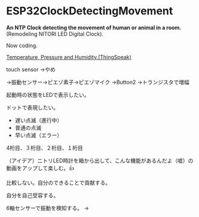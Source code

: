 # ESP32ClockDetectingMovement

**An NTP Clock detecting the movement of human or animal in a room.**(Remodeling NITORI LED Digital Clock).

Now coding.

[Temperature, Pressure and Humidity.(ThingSpeak)](https://thingspeak.com/channels/1361249)

touch sensor
→やめ

→振動センサー→ピエゾ素子→ピエゾマイク
→Button2
→トランジスタで増幅

起動時の状態をLEDで表示したい。

ドットで表現したい。

- 遅い点滅（進行中）
- 普通の点滅
- 早い点滅（エラー）

4桁目、３桁目、２桁目、１桁目

（アイデア）ニトリLED時計を箱から出して、こんな機能があるんだよ（嘘）の動画をアップして楽しむ。👍





比較しない。自分のできることで貢献する。

自分を自己受容する。

6軸センサーで振動を検知する。
→
